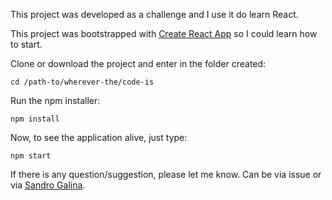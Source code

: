 
This project was developed as a challenge and I use it do learn React.

This project was bootstrapped with [Create React App](https://github.com/facebookincubator/create-react-app) so I could learn how to start.


Clone or download the project and enter in the folder created:

```
cd /path-to/wherever-the/code-is
```  

Run the npm installer:
```
npm install
```  

Now, to see the application alive, just type:
```
npm start
```  

If there is any question/suggestion, please let me know. Can be via issue or via [Sandro Galina](https://sandrogallina.com/).<br>